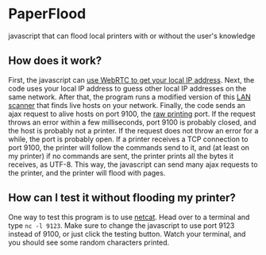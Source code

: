# PaperFlood
javascript that can flood local printers with or without the user's knowledge

## How does it work?
First, the javascript can [use WebRTC to get your local IP address](https://github.com/diafygi/webrtc-ips). Next, the code uses your local IP address to guess other local IP addresses on the same network. After that, the program runs a modified version of this [LAN scanner](https://github.com/beefproject/beef/blob/master/modules/network/identify_lan_subnets/command.js) that finds live hosts on your network. Finally, the code sends an ajax request to alive hosts on port 9100, the [raw printing](https://hacking-printers.net/wiki/index.php/Port_9100_printing) port. If the  request throws an error within a few milliseconds, port 9100 is probably closed, and the host is probably not a printer. If the request does not throw an error for a while, the port is probably open. If a printer receives a TCP connection to port 9100, the printer will follow the commands send to it, and (at least on my printer) if no commands are sent, the printer prints all the bytes it receives, as UTF-8. This way, the javascript can send many ajax requests to the printer, and the printer will flood with pages.

## How can I test it without flooding my printer?
One way to test this program is to use [netcat](https://en.wikipedia.org/wiki/Netcat). Head over to a terminal and type `nc -l 9123`. Make sure to change the javascript to use port 9123 instead of 9100, or just click the testing button. Watch your terminal, and you should see some random characters printed.

